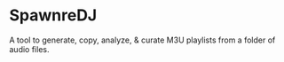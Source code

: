 # SpawnreDJ
A tool to generate, copy, analyze, &amp; curate M3U playlists from a folder of audio files.
